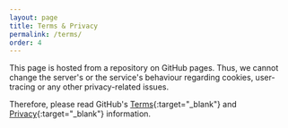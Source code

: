 ```yaml
---
layout: page
title: Terms & Privacy
permalink: /terms/
order: 4
---
```


This page is hosted from a repository on GitHub pages. Thus, we cannot change the server's or the service's behaviour regarding cookies, user-tracing or any other privacy-related issues.

Therefore, please read GitHub's [Terms](https://github.com/site/terms){:target="_blank"} and [Privacy](https://github.com/site/privacy){:target="_blank"} information.
